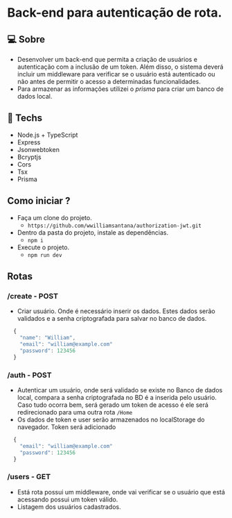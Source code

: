 # Back-end para autenticação de rota.


## :computer: Sobre
- Desenvolver um back-end que permita a criação de usuários e autenticação com a inclusão de um token. Além disso, o sistema deverá incluir um middleware para verificar se o usuário está autenticado ou não antes de permitir o acesso a determinadas funcionalidades.
- Para armazenar as informações utilizei o *prisma* para criar um banco de dados local.

## :rocket: Techs

* Node.js + TypeScript
* Express
* Jsonwebtoken
* Bcryptjs
* Cors
* Tsx
* Prisma

 ## Como iniciar ?
 
  - Faça um clone do projeto.
    - ```https://github.com/wwilliamsantana/authorization-jwt.git```
 - Dentro da pasta do projeto, instale as dependências.
    - ```npm i```
 - Execute o projeto.
    - ```npm run dev```
    
 ## Rotas
 
### /create - POST
-  Criar usuário. Onde é necessário inserir os dados. Estes dados serão validados e a senha criptografada para salvar no banco de dados.
```javascript
  {
    "name": "William",
    "email": "william@example.com"
    "password": 123456
  }
```
 
### /auth - POST

-  Autenticar um usuário, onde será validado se existe no Banco de dados local, compara a senha criptografada no BD é a inserida pelo usuário. Caso tudo ocorra bem, será gerado um token de acesso é ele será redirecionado para uma outra rota ``` /Home ```
-  Os dados de token e user serão armazenados no localStorage do navegador. Token será adicionado 

```javascript
  {
    "email": "william@example.com"
    "password": 123456
  }
```
  
### /users - GET
- Está rota possui um middleware, onde vai verificar se o usuário que está acessando possui um token válido.
- Listagem dos usuários cadastrados.
